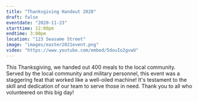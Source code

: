 ```yaml
---
title: "Thanksgiving Handout 2020"
draft: false
eventdate: "2020-11-23"
starttime: 12:00pm
endtime: 3:00pm
location: "123 Seasame Street"
image: "images/easter2021event.png"
video: "https://www.youtube.com/embed/5douIo2gvwU"
---
```


This Thanksgiving, we handed out 400 meals to the local community. Served by the local community and military personnel, this event was a staggering feat that worked like a well-oiled machine! It's testament to the skill and dedication of our team to serve those in need. Thank you to all who volunteered on this big day!
